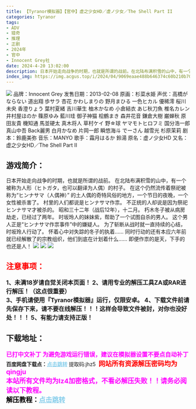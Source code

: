 ```yaml
---
title: 【Tyranor模拟器】【官中】虚之少女HD／虚ノ少女／The Shell Part II
categories: Tyranor
tags:
- ADV
- 猎奇
- 推理
- 正剧
- 2024年
- 官中
- Innocent Grey社
date: 2024-4-20 13:02:00
description: 日本开始走向战争的时期，也就是所谓的战前。在北陆布满积雪的山中，有一个被称为人形（ヒトガタ，也可以翻译为人偶）的村子。在这个仍然流传着祭祀被称为“ヒンナサマ（人偶神）” 的土人偶的奇特风俗的地方，一个节日的夜晚，一个女性被杀害了。村里的人们都说是ヒンナサマ作祟。
index_img: https://img.acgus.top/i/2024/04/9069eaae488b646374c60b210b70d66d.webp
---
```

![](https://img.acgus.top/i/2024/04/9069eaae488b646374c60b210b70d66d.webp)
品牌：Innocent Grey
发售日期：2013-02-08
原画：杉菜水姫
声优：高橋がならない 道出翔 歩サラ 杏花 かわしまりの 野月まひる 一色ヒカル 優稀澪 桜川未央 香澄りょう 葉村夏緒 吉川華生 柚木かなめ 小倉結衣 あじ秋刀魚 椎名カレン 井村屋ほのか 篠原ゆみ 藍川珪 御子神猫 桧鶴まき 森井花音 鎌倉大樹 巌蝉秋 原田友貴 機知通 馬並硬太 真木将人 草村ケイ 野☆球 ヤマモトヒロフミ 国分浩一郎 真山中吾 Back麗男 白月かなめ 片岡一郎 瞬悠海斗 でーさん 越雪光 杉原茉莉
剧本：鈴鹿美弥
音乐：MANYO
歌手：霜月はるか 鈴湯
原名：虚ノ少女HD
又名：虚之少女HD／The Shell Part II

## 游戏简介：
日本开始走向战争的时期，也就是所谓的战前。
在北陆布满积雪的山中，有一个被称为人形（ヒトガタ，也可以翻译为人偶）的村子。
在这个仍然流传着祭祀被称为“ヒンナサマ（人偶神）” 的土人偶的奇特风俗的地方，一个节日的夜晚，一个女性被杀害了。
村里的人们都说是ヒンナサマ作祟。
不正统的人却说是因为祭祀ヒンナサマ才被杀的。
昭和三十二年（战后12年），十二月。
朽木冬子被从病房劫走，已经过了两年。
时坂玲人的妹妹紫，帮助了一个试图自杀的男人。
这个男人正是“ヒンナサマ作祟事件”中的嫌疑人。
为了斩断从战时就一直持续的心结，时坂玲人行动了。
怀着心中对失踪的冬子的执着……
同时行动的还有本应六年前就已经解散了的宗教组织，他们到底在计划着什么……
即便作祟的是天，下手的也还是人！
![](https://img.acgus.top/i/2024/04/6c8499b5b02452c1e83176c78feb5f02.webp)
![](https://img.acgus.top/i/2024/04/bec2940af105b62ea2596adaeb9d3f9b.webp)
![](https://img.acgus.top/i/2024/04/c17021d2cf32e57782aa3c5dbf0d66a7.webp)

         




## <font color=#FF0000 >注意事项：</font>
<font size=3><b>1、未满18岁请自觉关闭本页面！
2、请用专业的解压工具ZA或RAR进行解压！（这点很重要）           
3、手机请使用『Tyranor模拟器』运行，仅限安卓。
4、下载文件前请先保存下来，请不要在线解压！！！这样会导致文件被封，对你也没好处！！！
5、有能力请支持正版！</b></font>

## 下载地址：
<font color=#FF00FF size=3><b>已打中文补丁</b></font>
<font color=#FF00FF size=3>**为避免游戏运行错误，建议在模拟器设置不要点自动补丁**</font>
<b>百度网盘下载点：</b><a href="https://pan.baidu.com/s/1AnyhCibRPGbKI1uXoynpqw?pwd=jhz5" style="color: #87CEEB;"><b>点击跳转</b></a> 提取码:jhz5
<a style="padding: 0" href="https://post.qingju.org/AD/"><img style="max-width:100%" src="https://img.acgus.top/i/2024/07/478f689b8021d8d499ab43d21acf137a.gif" alt=""></a>
<b><font color=#FF0000 size=4>网站所有资源解压密码均为</b></font><b><font color=#FF00FF size=4>qingju</font><font color=#FF0000 ></font></b><br><b><font color=#FF00FF size=4>本站所有文件均为lz4加密格式，不看必解压失败！！请务必阅读以下教程。</b></font><br><b><font color=#000 size=4>解压教程：</b><a href="https://post.qingju.org/tutorial/000/" style="color: #87CEEB;"><b>点击跳转</b></a>